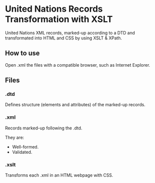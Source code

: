 # United Nations Records Transformation with XSLT

United Nations XML records, marked-up according to a DTD and transformated into HTML and CSS by using XSLT & XPath.

## How to use
Open .xml the files with a compatible browser, such as Internet Explorer.
## Files
### .dtd
Defines structure (elements and attributes) of the marked-up records.
### .xml
Records marked-up following the .dtd.

They are:
  - Well-formed.
  - Validated.
### .xslt
Transforms each .xml in an HTML webpage with CSS.
